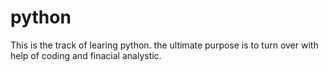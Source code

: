 # python
This is the track of learing python. the ultimate purpose is to turn over with help of coding and finacial analystic. 
